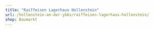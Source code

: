 ```yaml
---
title: "Raiffeisen Lagerhaus Hollenstein"
url: /hollenstein-an-der-ybbs/raiffeisen-lagerhaus-hollenstein/
shop: Baumarkt
---
```

